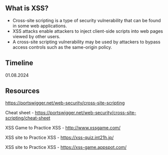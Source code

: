 ## What is XSS?
* Cross-site scripting is a type of security vulnerability that can be found in some web applications. 
* XSS attacks enable attackers to inject client-side scripts into web pages viewed by other users.
* A cross-site scripting vulnerability may be used by attackers to bypass access controls such as the same-origin policy.

## Timeline

01.08.2024


## Resources

https://portswigger.net/web-security/cross-site-scripting

Cheat sheet - https://portswigger.net/web-security/cross-site-scripting/cheat-sheet

XSS Game to Practice XSS - http://www.xssgame.com/

XSS site to Practice XSS - https://xss-quiz.int21h.jp/

XSS site to Practice XSS - https://xss-game.appspot.com/

